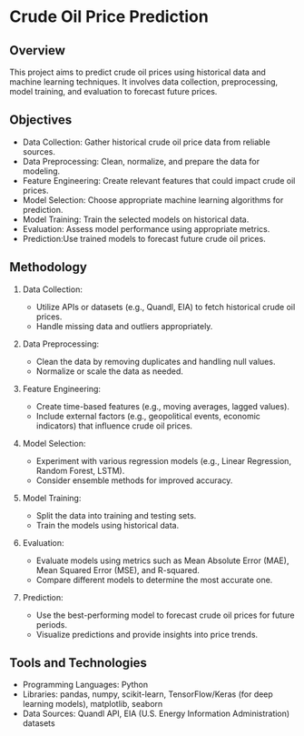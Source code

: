 # Crude Oil Price Prediction

## Overview
This project aims to predict crude oil prices using historical data and machine learning techniques. It involves data collection, preprocessing, model training, and evaluation to forecast future prices.

## Objectives
- Data Collection: Gather historical crude oil price data from reliable sources.
- Data Preprocessing: Clean, normalize, and prepare the data for modeling.
- Feature Engineering: Create relevant features that could impact crude oil prices.
- Model Selection: Choose appropriate machine learning algorithms for prediction.
- Model Training: Train the selected models on historical data.
- Evaluation: Assess model performance using appropriate metrics.
- Prediction:Use trained models to forecast future crude oil prices.

## Methodology
1. Data Collection:
   - Utilize APIs or datasets (e.g., Quandl, EIA) to fetch historical crude oil prices.
   - Handle missing data and outliers appropriately.

2. Data Preprocessing:
   - Clean the data by removing duplicates and handling null values.
   - Normalize or scale the data as needed.

3. Feature Engineering:
   - Create time-based features (e.g., moving averages, lagged values).
   - Include external factors (e.g., geopolitical events, economic indicators) that influence crude oil prices.

4. Model Selection:
   - Experiment with various regression models (e.g., Linear Regression, Random Forest, LSTM).
   - Consider ensemble methods for improved accuracy.

5. Model Training:
   - Split the data into training and testing sets.
   - Train the models using historical data.

6. Evaluation:
   - Evaluate models using metrics such as Mean Absolute Error (MAE), Mean Squared Error (MSE), and R-squared.
   - Compare different models to determine the most accurate one.

7. Prediction:
   - Use the best-performing model to forecast crude oil prices for future periods.
   - Visualize predictions and provide insights into price trends.

## Tools and Technologies
- Programming Languages: Python
- Libraries: pandas, numpy, scikit-learn, TensorFlow/Keras (for deep learning models), matplotlib, seaborn
- Data Sources: Quandl API, EIA (U.S. Energy Information Administration) datasets



